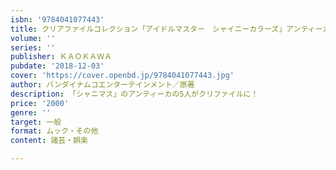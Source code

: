 ```yaml
---
isbn: '9784041077443'
title: クリアファイルコレクション「アイドルマスター　シャイニーカラーズ」アンティーカ
volume: ''
series: ''
publisher: ＫＡＯＫＡＷＡ
pubdate: '2018-12-03'
cover: 'https://cover.openbd.jp/9784041077443.jpg'
author: バンダイナムコエンターテインメント／原著
description: 「シャニマス」のアンティーカの5人がクリファイルに！
price: '2000'
genre: ''
target: 一般
format: ムック・その他
content: 諸芸・娯楽

---
```

